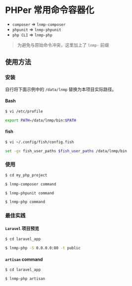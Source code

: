 # PHPer 常用命令容器化

* `composer` => `lnmp-composer`
* `phpunit`  => `lnmp-phpunit`
* `php CLI`  => `lnmp-php`

> 为避免与原始命令冲突，这里加上了 `lnmp-` 前缀

## 使用方法

### 安装

自行将下面示例中的 `/data/lnmp` 替换为本项目实际路径。

#### Bash

```bash
$ vi /etc/profile

export PATH=/data/lnmp/bin:$PATH
```

#### fish

```bash
$ vi ~/.config/fish/config.fish

set -gx fish_user_paths $fish_user_paths /data/lnmp/bin
```

### 使用

```bash
$ cd my_php_project

$ lnmp-composer command

$ lnmp-phpunit command

$ lnmp-php command
```

### 最佳实践

#### `Laravel` 项目预览

```bash
$ cd laravel_app

$ lnmp-php -S 0.0.0.0:80 -t public
```

#### `artisan` command

```bash
$ cd laravel_app

$ lnmp-php artisan
```
